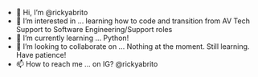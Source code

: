 - 👋 Hi, I’m @rickyabrito
- 👀 I’m interested in ... learning how to code and transition from AV Tech Support to Software Engineering/Support roles
- 🌱 I’m currently learning ... Python!
- 💞️ I’m looking to collaborate on ... Nothing at the moment. Still learning. Have patience!
- 📫 How to reach me ... on IG? @rickyabrito

<!---
rickyabrito/rickyabrito is a ✨ special ✨ repository because its `README.md` (this file) appears on your GitHub profile.
You can click the Preview link to take a look at your changes.
--->

